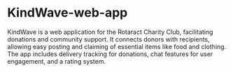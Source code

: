 # KindWave-web-app
KindWave is a web application for the Rotaract Charity Club, facilitating donations and community support. It connects donors with recipients, allowing easy posting and claiming of essential items like food and clothing. The app includes delivery tracking for donations, chat features for user engagement, and a rating system.
